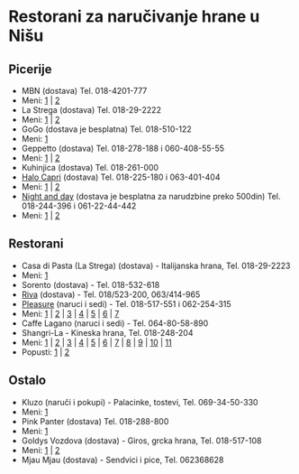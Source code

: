 Restorani za naručivanje hrane u Nišu
===========================================

Picerije
-------

* MBN (dostava) Tel. 018-4201-777
 * Meni:
[1](https://raw.github.com/borivojevic/restorani-nis/master/menu/mbn/mbn-1.jpg "Strana 1") |
[2](https://raw.github.com/borivojevic/restorani-nis/master/menu/mbn/mbn-2.jpg "Strana 2")
* La Strega (dostava) Tel. 018-29-2222
 * Meni:
[1](https://raw.github.com/borivojevic/restorani-nis/master/menu/la-strega/lastrega-1.jpg "Strana 1") |
[2](https://raw.github.com/borivojevic/restorani-nis/master/menu/la-strega/lastrega-2.jpg "Strana 2")
* GoGo (dostava je besplatna) Tel. 018-510-122
 * Meni:
[1](https://raw.github.com/borivojevic/restorani-nis/master/menu/gogo/gogo.png "Strana 1")
* Geppetto (dostava) Tel. 018-278-188 i 060-408-55-55
 * Meni:
[1](https://raw.github.com/borivojevic/restorani-nis/master/menu/gepetto/gepetto-1.jpg "Strana 1") |
[2](https://raw.github.com/borivojevic/restorani-nis/master/menu/gepetto/gepetto-2.jpg "Strana 2")
* Kuhinjica (dostava) Tel. 018-261-000
* [Halo Capri][] (dostava) Tel. 018-225-180 i 063-401-404
 * Meni:
[1](https://raw.github.com/borivojevic/restorani-nis/master/menu/halo-capri/halo-capri-1.jpg "Strana 1") |
[2](https://raw.github.com/borivojevic/restorani-nis/master/menu/halo-capri/halo-capri-2.jpg "Strana 2")
* [Night and day][] (dostava je besplatna za narudzbine preko 500din) Tel. 018-244-396 i 061-22-44-442
 * Meni:
[1](https://raw.github.com/borivojevic/restorani-nis/master/menu/night-and-day/night-and-day-1.jpg "Strana 1") |
[2](https://raw.github.com/borivojevic/restorani-nis/master/menu/night-and-day/night-and-day-2.jpg "Strana 2")

Restorani
---------

* Casa di Pasta (La Strega) (dostava) - Italijanska hrana, Tel. 018-29-2223
 * Meni:
[1](https://raw.github.com/borivojevic/restorani-nis/master/menu/la-strega/lastrega-2.jpg "Strana 1")
* Sorento (dostava) - Tel. 018-532-618
* [Riva][] (dostava) - Tel. 018/523-200, 063/414-965
* [Pleasure][] (naruci i sedi) - Tel. 018-517-551 i 062-254-315
 * Meni:
[1](https://raw.github.com/borivojevic/restorani-nis/master/menu/pleasure/pleasure-1.jpg "Strana 1") |
[2](https://raw.github.com/borivojevic/restorani-nis/master/menu/pleasure/pleasure-2.jpg "Strana 2") |
[3](https://raw.github.com/borivojevic/restorani-nis/master/menu/pleasure/pleasure-3.jpg "Strana 3") |
[4](https://raw.github.com/borivojevic/restorani-nis/master/menu/pleasure/pleasure-4.jpg "Strana 4") |
[5](https://raw.github.com/borivojevic/restorani-nis/master/menu/pleasure/pleasure-5.jpg "Strana 5") |
[6](https://raw.github.com/borivojevic/restorani-nis/master/menu/pleasure/pleasure-6.jpg "Strana 6") |
[7](https://raw.github.com/borivojevic/restorani-nis/master/menu/pleasure/pleasure-7.jpg "Strana 7")
* Caffe Lagano (naruci i sedi) - Tel. 064-80-58-890
* Shangri-La - Kineska hrana, Tel. 018-248-204
 * Meni:
[1](https://github.com/zorglub76/restorani-nis/raw/master/menu/shangri-la/shangri-la-full-01.jpg "Strana 1") |
[2](https://github.com/zorglub76/restorani-nis/raw/master/menu/shangri-la/shangri-la-full-02.jpg "Strana 2") |
[3](https://github.com/zorglub76/restorani-nis/raw/master/menu/shangri-la/shangri-la-full-03.jpg "Strana 3") |
[4](https://github.com/zorglub76/restorani-nis/raw/master/menu/shangri-la/shangri-la-full-04.jpg "Strana 4") |
[5](https://github.com/zorglub76/restorani-nis/raw/master/menu/shangri-la/shangri-la-full-05.jpg "Strana 5") |
[6](https://github.com/zorglub76/restorani-nis/raw/master/menu/shangri-la/shangri-la-full-06.jpg "Strana 6") |
[7](https://github.com/zorglub76/restorani-nis/raw/master/menu/shangri-la/shangri-la-full-07.jpg "Strana 7") |
[8](https://github.com/zorglub76/restorani-nis/raw/master/menu/shangri-la/shangri-la-full-08.jpg "Strana 8") |
[9](https://github.com/zorglub76/restorani-nis/raw/master/menu/shangri-la/shangri-la-full-09.jpg "Strana 9") |
[10](https://github.com/zorglub76/restorani-nis/raw/master/menu/shangri-la/shangri-la-full-10.jpg "Strana 10") |
[11](https://github.com/zorglub76/restorani-nis/raw/master/menu/shangri-la/shangri-la-full-11.jpg "Strana 11")
 * Popusti:
[1](https://raw.github.com/borivojevic/restorani-nis/master/menu/shangri-la/shangri-la-1.jpg "Strana 1") |
[2](https://raw.github.com/borivojevic/restorani-nis/master/menu/shangri-la/shangri-la-2.jpg "Strana 2")

Ostalo
-------

* Kluzo (naruči i pokupi) - Palacinke, tostevi, Tel. 069-34-50-330
 * Meni:
[1](https://raw.github.com/borivojevic/restorani-nis/master/menu/kluzo/kluzo.jpg "Strana 1")
* Pink Panter (dostava) Tel. 018-288-800
 * Meni:
[1](https://raw.github.com/borivojevic/restorani-nis/master/menu/pink-panter/pink-panter-1.jpg "Strana 1")
* Goldys Vozdova (dostava) - Giros, grcka hrana, Tel. 018-517-108
 * Meni:
[1](https://raw.github.com/borivojevic/restorani-nis/master/menu/goldys-vozdova/goldys-1.jpg "Strana 1") |
[2](https://raw.github.com/borivojevic/restorani-nis/master/menu/goldys-vozdova/goldys-2.jpg "Strana 2")
* Mjau Mjau (dostava) - Sendvici i pice, Tel. 062368628

[Riva]: http://www.riva.rs
[Pleasure]: http://www.pleasure.rs
[Halo Capri]: http://www.hallocapri.com
[Night and day]: http://nightandday.rs/menu.html

